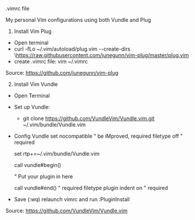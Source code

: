 .vimrc file

My personal Vim configurations using both Vundle and Plug

1. Install Vim Plug
- Open terminal
- curl -fLo ~/.vim/autoload/plug.vim --create-dirs \https://raw.githubusercontent.com/junegunn/vim-plug/master/plug.vim
- create .vimrc file: vim ~/.vimrc

Source: https://github.com/junegunn/vim-plug


2. Install Vim Vundle
- Open Terminal
- Set up Vundle:
  +  git clone https://github.com/VundleVim/Vundle.vim.git ~/.vim/bundle/Vundle.vim
  
- Config Vundle
    set nocompatible              " be iMproved, required
    filetype off                  " required
    
    set rtp+=~/.vim/bundle/Vundle.vim
    
    call vundle#begin()
    
    " Put your plugin in here
    
    call vundle#end()            " required
    filetype plugin indent on    " required

- Save (:wq) relaunch vimrc and run :PluginInstall

Source: https://github.com/VundleVim/Vundle.vim
